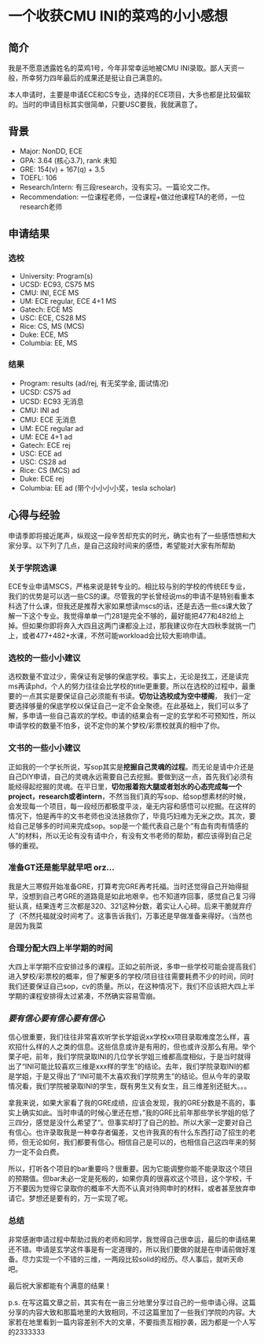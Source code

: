 # 一个收获CMU INI的菜鸡的小小感想

## 简介 <a id="intro"></a>

我是不愿意透露姓名的菜鸡1号，今年非常幸运地被CMU INI录取。鄙人天资一般，所幸努力四年最后的成果还是挺让自己满意的。

本人申请时，主要是申请ECE和CS专业，选择的ECE项目，大多也都是比较偏软的。当时的申请目标其实很简单，只要USC要我，我就满意了。

## 背景 <a id="background"></a>

* Major: NonDD, ECE
* GPA: 3.64 (核心3.7), rank 未知
* GRE: 154(v) + 167(q) + 3.5
* TOEFL: 106
* Research/Intern: 有三段research，没有实习。一篇论文二作。
* Recommendation: 一位课程老师，一位课程+做过他课程TA的老师，一位research老师

## 申请结果 <a id="apply"></a>

### 选校 <a id="apply-program"></a>

* University: Program\(s\)
* UCSD: EC93, CS75 MS
* CMU: INI, ECE MS
* UM: ECE regular, ECE 4+1 MS
* Gatech: ECE MS
* USC: ECE, CS28 MS
* Rice: CS, MS (MCS)
* Duke: ECE, MS
* Columbia: EE, MS

### 结果 <a id="apply-result"></a>

* Program: results \(ad/rej, 有无奖学金, 面试情况\)
* UCSD: CS75 ad
* UCSD: EC93 无消息
* CMU: INI ad 
* CMU: ECE 无消息
* UM: ECE regular ad 
* UM: ECE 4+1  ad
* Gatech: ECE rej
* USC: ECE ad
* USC: CS28 ad
* Rice: CS (MCS) ad
* Duke: ECE rej
* Columbia: EE ad (带个小小小小奖，tesla scholar)

## 心得与经验 <a id="more"></a>

申请季即将接近尾声，纵观这一段辛苦却充实的时光，确实也有了一些感悟想和大家分享。以下列了几点，是自己这段时间来的感悟，希望能对大家有所帮助

### 关于学院选课
ECE专业申请MSCS，严格来说是转专业的。相比较与别的学校的传统EE专业，我们的优势是可以选一些CS的课。尽管我的学长曾经说ms的申请不是特别看重本科选了什么课，但我还是推荐大家如果想读mscs的话，还是去选一些cs课大致了解一下这个专业。我觉得单单一门281是完全不够的，最好能把477和482给上掉。但如果你即将奔入大四且这两门课都没上过，那我建议你在大四秋季就挑一门上，或者477+482+水课，不然可能workload会比较大影响申请。

### 选校的一些小小建议
选校数量不宜过少，需保证有足够的保底学校。事实上，无论是找工，还是读完ms再读phd，个人的努力往往会比学校的title更重要。所以在选校的过程中，最重要的一点其实是要保证自己必须能有书读。**切勿让选校成为空中楼阁**， 我们一定要选择够量的保底学校以保证自己一定不会全聚德。在此基础上，我们可以多了解，多申请一些自己喜欢的学校。申请的结果会有一定的玄学和不可预知性，所以申请学校的数量不怕多，说不定你的某个梦校/彩票校就真的相中了你。

### 文书的一些小小建议
正如我的一个学长所说，写sop其实是**挖掘自己灵魂的过程**。而无论是请中介还是自己DIY申请，自己的灵魂永远需要自己去挖掘。要做到这一点，首先我们必须有能经得起挖掘的灵魂。在平日里，**切勿报着抱大腿或者划水的心态完成每一个project，research或者intern**，不然当我们真的写sop、给sop想素材的时候，会发现每一个项目，每一段经历都极度平淡，毫无内容和感悟可以挖掘。在这样的情况下，怕是再牛的文书老师也没法拯救你了，毕竟巧妇难为无米之炊。其次，要给自己足够多的时间来完成sop。sop是一个能代表自己是个“有血有肉有情感的人”的材料，所以无论有没有请中介，有没有文书老师的帮助，都应该得到自己足够的重视。

### 准备GT还是能早就早吧 orz...
我是大三寒假开始准备GRE，打算考完GRE再考托福。当时还觉得自己开始得挺早，没想到自己考GRE的道路竟是如此地艰辛。也不知道咋回事，感觉自己复习得挺认真，结果连考三次都是320、321这种分数，着实让人心碎。后来干脆就弃疗了（不然托福就没时间考了。这事告诉我们，万事还是早做准备来得好。（当然也是因为我菜

### 合理分配大四上半学期的时间
大四上半学期不应安排过多的课程。正如之前所说，多申一些学校可能会提高我们进入梦校/彩票校的概率，但了解更多的学校/项目往往需要耗费不少的时间，同时我们还要保证自己sop，cv的质量。所以，在这种情况下，我们不应该把大四上半学期的课程安排得太过紧凑，不然确实容易雪崩。

### *要有信心要有信心要有信心*
信心很重要，我们往往非常喜欢听学长学姐说xx学校xx项目录取难度怎么样，喜欢招什么样的人之类的信息。这些信息或许是有用的，但也或许没那么有用。举个栗子吧，前年，我们学院录取INI的几位学长学姐三维都高度相似，于是当时就得出了“INI可能比较喜欢三维是xxx样的学生”的结论。去年，我们学院录取INI的都是学姐，于是又得出了“INI可能不太喜欢我们学院男生”的结论。但从今年的录取情况看，我们学院被录取INI的学生，既有男生又有女生，且三维差别还挺大。。。

拿我来说，如果大家看了我的GRE成绩，应该会发现，我的GRE分数是不高的，事实上确实如此。当时申请的时候心里还在想，”我的GRE比前年那些学长学姐的低了三四分，感觉是没什么希望了“。但事实却打了自己的脸。所以大家一定要对自己有信心。也许录取我是一种幸存者偏差，又也许我真的有什么东西打动了招生的老师，但无论如何，我们都要有信心。相信自己是可以的，也相信自己这四年来的努力一定不会白费。

所以，打听各个项目的bar重要吗？很重要。因为它能调整你能不能录取这个项目的预期值。但bar未必一定是死板的，如果你真的很喜欢这个项目，这个学校，千万不要因为觉得它录取你的概率不大而不认真对待网申时的材料，或者甚至放弃申请它。梦想还是要有的，万一实现了呢。

### 总结
非常感谢申请过程中帮助过我的老师和同学，我觉得自己很幸运，最后的申请结果还不错。申请是玄学这件事是有一定道理的，所以我们要做的就是在申请前做好准备。尽力实现一个不错的三维，一两段比较solid的经历。尽人事后，就听天命吧。

最后祝大家都能有个满意的结果！

p.s. 在写这篇文章之前，其实有在一亩三分地里分享过自己的一些申请心得。这篇分享的内容大致和那篇地里的大致相同，不过这篇里加了一些我们学院的内容。大家若在地里看到一篇内容差别不大的文章，不要指责互相抄袭，因为都是一个人写的2333333
